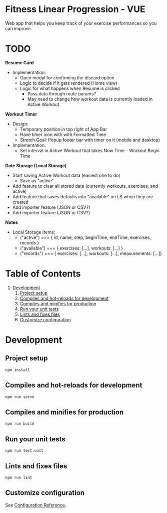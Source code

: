 # Fitness Linear Progression - VUE

Web app that helps you keep track of your exercise performances so you can improve.

# TODO

**Resume Card**
- Implementation:
    - Open modal for confirming the discard option
    - Logic to decide if it gets rendered (Home view)
    - Logic for what happens when Resume is clicked
        - Pass data through route params?
        - May need to change how workout data is currently loaded in Active Workout

**Workout Timer**
- Design:
    - Temporary position in top right of App Bar
    - Have timer icon with with Formatted Time
    - Stretch Goal: Popup footer bar with timer on it (mobile and desktop)
- Implementation:
    - Set interval in Active Workout that takes Now Time - Workout Begin Time

**Date Storage (Local Storage)**
- Start saving Active Workout data (easiest one to do)
    - Save as "active"
- Add feature to clear all stored data (currently workouts, exercises, and active)
- Add feature that saves defaults into "available" on LS when they are created
- Add importer feature (JSON or CSV?)
- Add exporter feature (JSON or CSV?)

**Notes**
- Local Storage Items:
    - ("active") === { id, name, step, beginTime, endTime, exercises, records }
    - ("available") === { exercises: [...], workouts: [...] }
    - ("records") === { exercises: [...], workouts: [...], measurements: [...]}

# Table of Contents

1. [Development](#Development)
   1. [Project setup](#Project-setup)
   2. [Compiles and hot-reloads for development](#Compiles-and-hot-reloads-for-development)
   3. [Compiles and minifies for production](#Compiles-and-minifies-for-production)
   4. [Run your unit tests](#Run-your-unit-tests)
   5. [Lints and fixes files](#Lints-and-fixes-files)
   6. [Customize configuration](#Customize-configuration)

# Development

## Project setup

```
npm install
```

## Compiles and hot-reloads for development

```
npm run serve
```

## Compiles and minifies for production

```
npm run build
```

## Run your unit tests

```
npm run test:unit
```

## Lints and fixes files

```
npm run lint
```

## Customize configuration

See [Configuration Reference](https://cli.vuejs.org/config/).
